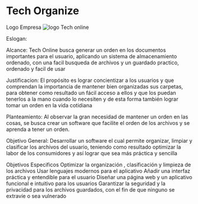 # Tech Organize

Logo Empresa
![logo Tech online](https://user-images.githubusercontent.com/117765070/227722333-255c30f4-9958-461e-948f-cdb5db4f62d4.png)

Eslogan:


Alcance:
Tech Online busca generar un orden en los documentos importantes para el usuario, aplicando un sistema de almacenamiento ordenado, con una facil busqueda de archivos y un guardado practico, ordenado y facil de usar

Justificacion:
El propósito es lograr concientizar a los usuarios y que comprendan la importancia de mantener bien organizadas sus carpetas, para obtener como resultado un fácil acceso a ellos y que los puedan tenerlos a la mano cuando lo necesiten  y de esta forma también lograr tomar un orden en la vida cotidiana

Planteamiento:
Al observar la gran necesidad de mantener un orden en las cosas, se busca crear un software que facilite el orden de los archivos y se aprenda a tener un orden.

Objetivo General:
Desarrollar un software el cual permite organizar, limpiar y clasificar los archivos del usuario, teniendo como resultado optimizar la labor de los consumidores y así lograr que sea más práctica y sencilla 

Objetivos Especificos
Optimizar la organización , clasificación y limpieza de los archivos 
Usar lenguajes modernos para el aplicativo
Añadir una interfaz práctica y entendible para el usuario
Diseñar una página web y un aplicativo funcional e intuitivo para los usuarios
Garantizar la seguridad y la privacidad para los archivos guardados, con el fin de que ninguno se extravíe o sea vulnerado
